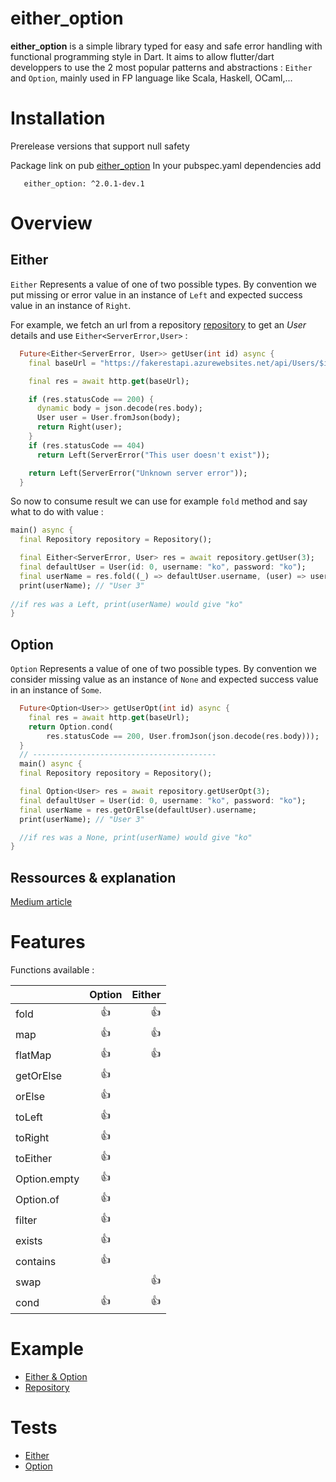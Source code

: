 # either_option

__either_option__ is a simple library typed for easy and safe error handling with functional programming style in Dart.
It aims to allow flutter/dart developpers to use the 2 most popular patterns and abstractions : 
`Either` and `Option`, mainly used in FP language like Scala, Haskell, OCaml,...

# Installation

Prerelease versions that support null safety

Package link on pub [either_option](https://pub.dev/packages/either_option)
In your pubspec.yaml dependencies add  

       either_option: ^2.0.1-dev.1

# Overview
## Either
`Either` Represents a value of one of two possible types.
By convention we put missing or error value in an instance of `Left` and expected success value in an instance of `Right`.

For example, we fetch an url from a repository [repository](example/lib/repository_example.dart) to get an *User* details and use `Either<ServerError,User>` :

```dart
  Future<Either<ServerError, User>> getUser(int id) async {
    final baseUrl = "https://fakerestapi.azurewebsites.net/api/Users/$id";

    final res = await http.get(baseUrl);

    if (res.statusCode == 200) {
      dynamic body = json.decode(res.body);
      User user = User.fromJson(body);
      return Right(user);
    }
    if (res.statusCode == 404)
      return Left(ServerError("This user doesn't exist"));

    return Left(ServerError("Unknown server error"));
  }
```
So now to consume result we can use for example `fold` method and say what to do with value :

```dart
main() async {
  final Repository repository = Repository();

  final Either<ServerError, User> res = await repository.getUser(3);
  final defaultUser = User(id: 0, username: "ko", password: "ko");
  final userName = res.fold((_) => defaultUser.username, (user) => user.username);
  print(userName); // "User 3"
  
//if res was a Left, print(userName) would give "ko"
}
```
## Option
`Option` Represents a value of one of two possible types.
By convention we consider missing value as an instance of `None` and expected success value in an instance of `Some`.

```dart
  Future<Option<User>> getUserOpt(int id) async {
    final res = await http.get(baseUrl);
    return Option.cond(
        res.statusCode == 200, User.fromJson(json.decode(res.body)));
  }
  // -----------------------------------------
  main() async {
  final Repository repository = Repository();

  final Option<User> res = await repository.getUserOpt(3);
  final defaultUser = User(id: 0, username: "ko", password: "ko");
  final userName = res.getOrElse(defaultUser).username;
  print(userName); // "User 3"

  //if res was a None, print(userName) would give "ko"
}
```

## Ressources & explanation
[Medium article](https://medium.com/@cb.yannick/a-small-monad-library-for-dart-flutter-project-e49b71205bd0?source=friends_link&sk=21c7527322b281aa6e161bad27086952)
# Features
Functions available :

|              | Option    | Either|
| ------------ |:---------:| -----:|
| fold         |   :+1:    |    :+1:    |
| map          |     :+1:  |   :+1:     |
| flatMap      |     :+1:  |    :+1:    |
| getOrElse    |     :+1:  |       |
| orElse       |      :+1:      |       |
| toLeft       |     :+1:       |       |
| toRight      |     :+1:       |       |
| toEither     |     :+1:       |       |
| Option.empty |     :+1:       |       |
| Option.of    |     :+1:       |       |
| filter       |     :+1:       |       |
| exists       |     :+1:       |       |
| contains     |     :+1:       |       |
| swap         |                |   :+1:|
| cond         |       :+1:      |   :+1:|



# Example
* [Either & Option](example/lib/either_option_example.dart)
* [Repository](example/lib/repository_example.dart)

# Tests
* [Either](test/either_test.dart)
* [Option](test/option_test.dart)